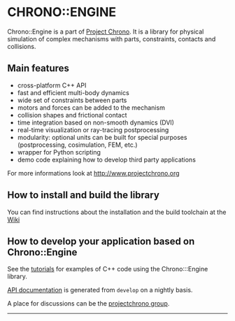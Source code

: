 CHRONO::ENGINE
==============

Chrono::Engine is a part of [Project Chrono](http://www.projectchrono.org). It is a library for physical simulation of complex mechanisms with parts, constraints, contacts and collisions.

Main features
-------------

* cross-platform C++ API
* fast and efficient multi-body dynamics 
* wide set of constraints between parts
* motors and forces can be added to the mechanism
* collision shapes and frictional contact
* time integration based on non-smooth dynamics (DVI)
* real-time visualization or ray-tracing postprocessing
* modularity: optional units can be built for special purposes (postprocessing, cosimulation, FEM, etc.)
* wrapper for Python scripting
* demo code explaining how to develop third party applications

For more informations look at http://www.projectchrono.org 


How to install and build the library
------------------------------------

You can find instructions about the installation and the build toolchain at the [Wiki](http://www.projectchrono.org/mediawiki/index.php/Main_Page)

  
How to develop your application based on Chrono::Engine
-------------------------------------------------------

See the [tutorials](http://www.projectchrono.org/mediawiki/index.php/Tutorials) for examples of C++ code using the Chrono:::Engine library.

[API documentation](http://api.chrono.projectchrono.org/) is generated from `develop` on a nightly basis.

A place for discussions can be the [projectchrono group](https://groups.google.com/forum/#!forum/projectchrono).

-------------------------------------
